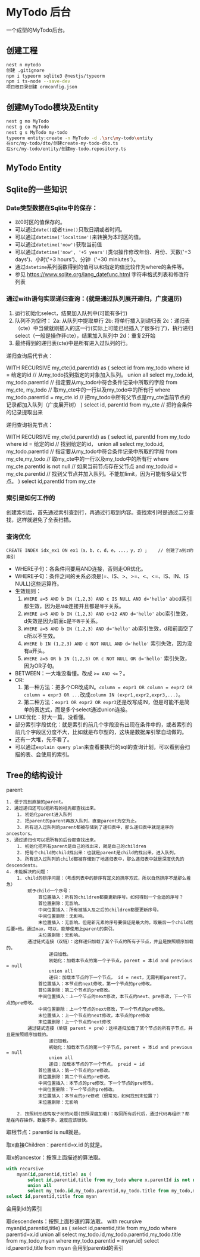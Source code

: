 # MyTodo 后台

一个成型的MyTodo后台。

## 创建工程

```sh
nest n mytodo
创建 .gitignore
npm i typeorm sqlite3 @nestjs/typeorm
npm i ts-node --save-dev
项目根目录创建 ormconfig.json
```

## 创建MyTodo模块及Entity

```sh
nest g mo MyTodo
nest g co MyTodo
nest g s MyTodo my-todo
typeorm entity:create -n MyTodo -d .\src\my-todo\entity
在src/my-todo/dto/创建create-my-todo-dto.ts
在src/my-todo/entity/创建my-todo.repository.ts
```

## MyTodo Entity

## Sqlite的一些知识

### Date类型数据在Sqlite中的保存：

* 以0时区的值保存的。
* 可以通过`date()`或者`time()`只取日期或者时间。
* 可以通过`datetime('localtime')`来转换为本时区的值。
* 可以通过`datetime('now')`获取当前值
* 可以通过`datetime('now', '+5 years')`类似操作修改年份、月份、天数('+3 days')、小时('+3 hours')、分钟（'+30 miniutes'）。
* 通过`datetime`系列函数得到的值可以和指定的值比较作为where的条件等。
* 参见 <https://www.sqlite.org/lang_datefunc.html> 字符串格式列表和修改符列表

### 通过with语句实现递归查询：(就是通过队列展开递归，广度遍历)

1. 运行初始化select，结果加入队列中(可能有多行)
2. 队列不为空时：
    2a: 从队列中提取单行
    2b: 将单行插入到递归表
    2c：递归表（cte）中当做就刚插入的这一行(实际上可能已经插入了很多行了)，执行递归select（一般是操作非cte），结果加入队列中
    2d：重复2开始
3. 最终得到的递归表(cte)中是所有进入过队列的行。

递归查询后代节点：

WITH RECURSIVE
    my_cte(id,parentId) as (
        select id from my_todo where id = 给定的id   // 从my_todo找到指定的对象加入队列。
        union all
        select my_todo.id, my_todo.parentId     // 指定要从my_todo中符合条件记录中所取的字段
            from my_cte, my_todo    // 取my_cte中的一行以及my_todo中的所有行
            where my_todo.parentId = my_cte.id    // 把my_todo中所有父节点是my_cte当前节点的记录都加入队列（广度展开树）
    )
select id, parentId from my_cte   // 把符合条件的记录提取出来

递归查询祖先节点：

WITH RECURSIVE
    my_cte(id,parentId) as (
        select id, parentId from my_todo where id = 给定的id  // 找到给定的id，
        union all
        select my_todo.id, my_todo.parentId     // 指定要从my_todo中符合条件记录中所取的字段
            from my_cte,my_todo                 // 取my_cte中的一行以及my_todo中的所有行
            where my_cte.parentId is not null   // 如果当前节点存在父节点
            and my_todo.id = my_cte.parentid    // 找到父节点并加入队列。不能加limit，因为可能有多级父节点。
    )
select id,parentId from my_cte

### 索引是如何工作的

创建索引后，首先通过索引查到行，再通过行取到内容。查找索引时是通过二分查找，这样就避免了全表扫描。

### 查询优化

`CREATE INDEX idx_ex1 ON ex1（a，b，c，d，e，...，y，z）;    // 创建了a到z的索引`

* WHERE子句：各条件间要用AND连接，否则走OR优化。
* WHERE子句：条件之间的关系必须是(=、IS、>、>=、<、<=、IS、IN、IS NULL)这些运算符。
* 生效规则：
    1. `WHERE a=5 AND b IN (1,2,3) AND c IS NULL AND d='hello'` abcd索引都生效，因为是`AND`连接并且都是`等于`关系。
    2. `WHERE a=5 AND b IN (1,2,3) AND c>12 AND d='hello'` abc索引生效，d失效是因为前面c是`不等于`关系。
    3. `WHERE a=5 AND b IN (1,2,3) AND d='hello'` ab索引生效，d和前面空了c所以不生效。
    4. `WHERE b IN (1,2,3) AND c NOT NULL AND d='hello'` 索引失效，因为没有a开头。
    5. `WHERE a=5 OR b IN (1,2,3) OR c NOT NULL OR d='hello'` 索引失效，因为OR子句。
* BETWEEN：一大堆没看懂。改成 `>= AND <=`？。
* OR:
    1. 第一种方法：把多个OR改成IN。`column = expr1 OR column = expr2 OR column = expr3 OR ...`改成`column IN (expr1,expr2,expr3,...)`。
    2. 第二种方法：`expr1 OR expr2 OR expr3`还是改写成IN，但是可能不是简单的表达式，而是多个select通过union连接。
* LIKE优化：好大一篇，没看懂。
* 部分索引字段优化：就是索引的前几个字段没有出现在条件中的，或者索引的前几个字段区分度不大，比如就是布尔型的，这块是数据库引擎自动做的。
* 还有一大堆，先不看了。
* 可以通过`explain query plan`来查看要执行的sql的查询计划，可以看到会扫描的表、会使用的索引。

## Tree的结构设计

parent:

    1. 便于找到直接的parent。
    2. 通过递归还可以把所有的祖先都查找出来。
        1. 初始化parent进入队列
        2. 把parent的parent再放入队列，直至parent为空为止。
        3. 所有进入过队列的parent都被存储到了递归表中，那么递归表中就是逆序的ancestors。
    3. 通过递归也可以把所有的后台都查找出来。
        1. 初始化把所有parent是自己的找出来，就是自己的children
        2. 把每个child的child找出来：也就是parent是child的找出来，进入队列。
        3. 所有进入过队列的child都被存储到了地递归表中，那么递归表中就是深度优先的descendents。
    4. 未能解决的问题：
        1. child的排序问题：（考虑列表中的排序有定义的排序方式，所以自然排序不是那么着急）
            赋予child一个序号：
                首位置插入：所有的children都要更新序号。如何得到一个合适的序号？
                首位置删除：无影响。
                中间位置插入：所有被插入及之后的children都要更新序号。
                中间位置删除：无影响。
                末位置插入：无影响。但是新元素的序号要保证是最大的。取最后一个child然后要>他。通过max，可以，能够使用上parent的索引。
                末位置删除：无影响。
            通过链式连接（双链）：这样递归加载了某个节点的所有子节点，并且是按照顺序加载的。
                    递归加载。
                    初始化：加载本节点的第一个子节点，parent = 本id and previous = null
                    union all
                    递归：加载本节点的下一个节点， id = next，无需判断parent了。
                首位置插入：本节点的next修改，第一个节点的pre修改。
                首位置删除：第二个节点的pre修改。
                中间位置插入：上一个节点的next修改，本节点的next、pre修改，下一个节点的pre修改。
                中间位置删除：上一个节点的next修改，下一个节点的pre修改。
                末位置插入：上一个节点的next修改，本节点的pre修改
                末位置删除：上一个节点的next修改
            通过链式连接（单链 parent + pre）：这样递归加载了某个节点的所有子节点，并且是按照顺序加载的。
                    递归加载。
                    初始化：加载本节点的第一个子节点，parent = 本id and previous = null
                    union all
                    递归：加载本节点的下一个节点， preid = id
                首位置插入：第一个节点的pre修改。
                首位置删除：第二个节点的pre修改。
                中间位置插入：本节点的pre修改，下一个节点的pre修改。
                中间位置删除：下一个节点的pre修改。
                末位置插入：本节点的pre修改（很常见，如何找到末位置？）
                末位置删除：无影响

        2. 按照树形结构取子树的问题(按照深度加载)：取回所有后代后，通过代码再组织？都是在内存操作，数量不多，速度应该很快。

取根节点：parentid is null就是。

取x直接Children：parentid=x.id 的就是。

取x的ancestor：按照上面描述的算法取。

```sql
with recursive
    myan(id,parentid,title) as (
        select id,parentid,title from my_todo where x.parentId is not null and id=x.parentid    // x.parent 进入队列
        union all
        select my_todo.id,my_todo.parentid,my_todo.title from my_todo,myan where my_todo.id = myan.parentId and my_todo.parentId is not null limit 1)
select id,parentid,title from myan
```
会用到id的索引

取descendents：按照上面秒速的算法取。
with recursive 	
    myan(id,parentid,title) as (
        select id,parentid,title from my_todo where parentid=x.id
        union all
        select my_todo.id,my_todo.parentid,my_todo.title from my_todo,myan where my_todo.parentid = myan.id)
select id,parentid,title from myan
会用到parentid的索引